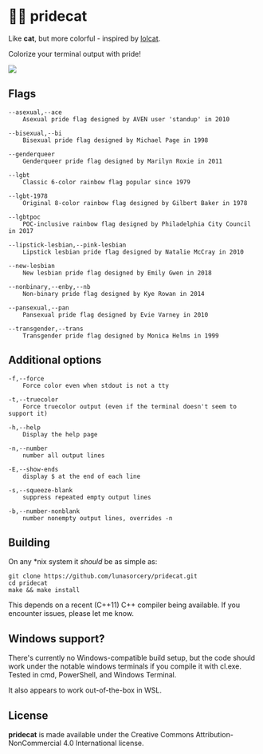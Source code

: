 # 🏳️‍🌈 pridecat

Like **cat**, but more colorful - inspired by [lolcat](https://github.com/busyloop/lolcat).

Colorize your terminal output with pride!

![](docs/screenshot.png)

## Flags

```
--asexual,--ace
	Asexual pride flag designed by AVEN user 'standup' in 2010

--bisexual,--bi
	Bisexual pride flag designed by Michael Page in 1998

--genderqueer
	Genderqueer pride flag designed by Marilyn Roxie in 2011

--lgbt
	Classic 6-color rainbow flag popular since 1979

--lgbt-1978
	Original 8-color rainbow flag designed by Gilbert Baker in 1978

--lgbtpoc
	POC-inclusive rainbow flag designed by Philadelphia City Council in 2017

--lipstick-lesbian,--pink-lesbian
	Lipstick lesbian pride flag designed by Natalie McCray in 2010

--new-lesbian
	New lesbian pride flag designed by Emily Gwen in 2018

--nonbinary,--enby,--nb
	Non-binary pride flag designed by Kye Rowan in 2014

--pansexual,--pan
	Pansexual pride flag designed by Evie Varney in 2010

--transgender,--trans
	Transgender pride flag designed by Monica Helms in 1999
```

## Additional options

```
-f,--force
	Force color even when stdout is not a tty

-t,--truecolor
	Force truecolor output (even if the terminal doesn't seem to support it)

-h,--help
	Display the help page

-n,--number
	number all output lines

-E,--show-ends
	display $ at the end of each line

-s,--squeeze-blank
	suppress repeated empty output lines

-b,--number-nonblank
	number nonempty output lines, overrides -n
```

## Building

On any *nix system it _should_ be as simple as:

```
git clone https://github.com/lunasorcery/pridecat.git
cd pridecat
make && make install
```

This depends on a recent (C++11) C++ compiler being available. If you encounter issues, please let me know.

## Windows support?

There's currently no Windows-compatible build setup, but the code should work under the notable windows terminals if you compile it with cl.exe. Tested in cmd, PowerShell, and Windows Terminal.

It also appears to work out-of-the-box in WSL.

## License

**pridecat** is made available under the Creative Commons Attribution-NonCommercial 4.0 International license.
